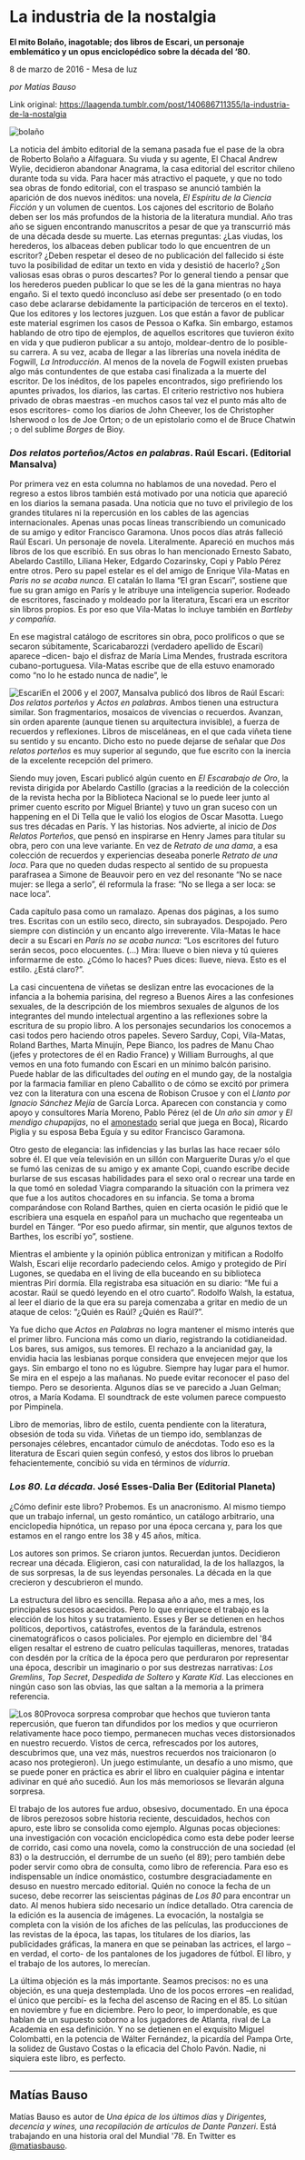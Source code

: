 # La industria de la nostalgia

**El mito Bolaño, inagotable; dos libros de Escari, un personaje emblemático y un opus enciclopédico sobre la década del ‘80.**

8 de marzo de 2016 - Mesa de luz

_por Matías Bauso_

Link original: https://laagenda.tumblr.com/post/140686711355/la-industria-de-la-nostalgia

![bolaño](https://64.media.tumblr.com/1a8a163c71ea60ec5e67f5f85dbee0f1/tumblr_inline_pjzt03EVLu1t6q87u_500.jpg)

La
noticia del ámbito editorial de la semana pasada fue el pase de la
obra de Roberto Bolaño a Alfaguara. Su viuda y su agente, El Chacal
Andrew Wylie, decidieron abandonar Anagrama, la casa editorial del
escritor chileno durante toda su vida. Para hacer más atractivo el
paquete, y que no todo sea obras de fondo editorial, con el traspaso
se anunció también la aparición de dos nuevos inéditos: una
novela, *El Espíritu de la Ciencia Ficción* y
un volumen de cuentos. Los cajones del escritorio de Bolaño deben
ser los más profundos de la historia de la literatura mundial. Año
tras año se siguen encontrando manuscritos a pesar de que ya
transcurrió más de una década desde su muerte. Las eternas
preguntas: ¿Las viudas, los herederos, los albaceas deben publicar
todo lo que encuentren de un escritor? ¿Deben respetar el deseo de
no publicación del fallecido si éste tuvo la posibilidad de editar
un texto en vida y desistió de hacerlo? ¿Son valiosas esas obras o
puros descartes? Por lo general tiendo a pensar que los herederos
pueden publicar lo que se les dé la gana mientras no haya engaño.
Si el texto quedó inconcluso así debe ser presentado (o en todo
caso debe aclararse debidamente la participación de terceros en el
texto). Que los editores y los lectores juzguen. Los que están a
favor de publicar este material esgrimen los casos de Pessoa o Kafka.
Sin embargo, estamos hablando de otro tipo de ejemplos, de aquellos
escritores que tuvieron éxito en vida y que pudieron publicar a su
antojo, moldear-dentro de lo posible- su carrera. A su vez, acaba de
llegar a las librerías una novela inédita de Fogwill, *La
Introducción*. Al menos de la novela de
Fogwill existen pruebas algo más contundentes de que estaba casi
finalizada a la muerte del escritor. De los inéditos, de los papeles
encontrados, sigo prefiriendo los apuntes privados, los diarios, las
cartas. El criterio restrictivo nos hubiera privado de obras maestras
-en muchos casos tal vez el punto más alto de esos escritores- como
los diarios de John Cheever, los de Christopher Isherwood o los de
Joe Orton; o de un epistolario como el de Bruce Chatwin ; o del
sublime *Borges* de
Bioy.

  


### *Dos relatos porteños/Actos en palabras*. Raúl Escari. (Editorial Mansalva)

Por
primera vez en esta columna no hablamos de una novedad. Pero el
regreso a estos libros también está motivado por una noticia que
apareció en los diarios la semana pasada. Una noticia que no tuvo el
privilegio de los grandes titulares ni la repercusión en los cables
de las agencias internacionales. Apenas unas pocas líneas
transcribiendo un comunicado de su amigo y editor Francisco Garamona.
Unos pocos días atrás falleció Raúl Escari. Un personaje de
novela. Literalmente.  Apareció en muchos más libros de los que
escribió. En sus obras lo han mencionado Ernesto Sabato, Abelardo
Castillo, Liliana Heker, Edgardo Cozarinsky, Copi y Pablo Pérez
entre otros. Pero su papel estelar es el del amigo de Enrique
Vila-Matas en *Paris no se acaba nunca*.
El catalán lo llama “El gran Escari”, sostiene que fue su gran
amigo en París y le atribuye una inteligencia superior. Rodeado de
escritores, fascinado y moldeado por la literatura, Escari era un
escritor sin libros propios. Es por eso que Vila-Matas lo incluye
también en *Bartleby y compañía*.


En ese magistral catálogo de escritores sin obra, poco prolíficos o
que se secaron súbitamente, Scaricabarozzi (verdadero apellido de
Escari) aparece –dicen-  bajo el disfraz de María Lima Mendes,
frustrada escritora cubano-portuguesa. Vila-Matas escribe que de ella
estuvo enamorado como “no lo he estado  nunca  de nadie”, le


![Escari](https://64.media.tumblr.com/fddfeb809b975cd4c91d9636e7e04a52/tumblr_inline_pjzt04CURM1t6q87u_250.jpg)En
el 2006 y el 2007, Mansalva publicó dos libros de Raúl Escari: *Dos
relatos porteños* y *Actos
en palabras*. Ambos tienen una estructura
similar. Son fragmentarios, mosaicos de vivencias o recuerdos.
Avanzan, sin orden aparente (aunque tienen su arquitectura
invisible), a fuerza de recuerdos y reflexiones. Libros de
misceláneas, en el que cada viñeta tiene su sentido y su encanto.
Dicho esto no puede dejarse de señalar que *Dos
relatos porteños* es muy superior al segundo,
que fue escrito con la inercia de la excelente recepción del
primero.

Siendo
muy joven, Escari publicó algún cuento en *El
Escarabajo de Oro*, la revista dirigida por
Abelardo Castillo (gracias a la reedición de la colección de la
revista hecha por la Biblioteca Nacional se lo puede leer junto al
primer cuento escrito por Miguel Briante) y tuvo un gran suceso con
un happening en el Di Tella que le valió los elogios de Oscar
Masotta. Luego sus tres décadas en París. Y las historias. Nos
advierte, al inicio de *Dos Relatos Porteños*,
que pensó en inspirarse en Henry James para titular su obra, pero
con una leve variante. En vez de *Retrato de
una dama*, a esa colección de recuerdos y
experiencias deseaba ponerle *Retrato de una
loca*. Para que no queden dudas respecto al
sentido de su propuesta parafrasea a Simone de Beauvoir pero en vez
del resonante “No se nace mujer: se llega a serlo”, él reformula
la frase: “No se llega a ser loca: se nace loca”.

Cada
capítulo pasa como un ramalazo. Apenas dos páginas, a los sumo
tres. Escritas con un estilo seco, directo, sin subrayados.
Despojado. Pero siempre con distinción y un encanto algo
irreverente. Vila-Matas le hace decir a su Escari en *París
no se acaba nunca*: “Los escritores del
futuro serán secos, poco elocuentes. (…) Mira: llueve o bien nieva
y tú quieres informarme de esto. ¿Cómo lo haces? Pues dices:
llueve, nieva. Esto es el estilo. ¿Está claro?”. 


La
casi cincuentena de viñetas se deslizan entre las evocaciones de la
infancia a la bohemia parisina, del regreso a Buenos Aires a las
confesiones sexuales, de la descripción de los miembros sexuales de
algunos de los integrantes del mundo intelectual argentino a las
reflexiones sobre la escritura de su propio libro. A los personajes
secundarios los conocemos a casi todos pero haciendo otros papeles.
Severo Sarduy, Copi, Vila-Matas, Roland Barthes, Marta Minujín, Pepe
Bianco, los padres de Manu Chao (jefes y protectores de él en Radio
France) y William Burroughs, al que vemos en una foto fumando con
Escari en un mínimo balcón parisino. Puede hablar de las
dificultades del *outing*
en el mundo gay, de la nostalgia por la farmacia familiar en pleno
Caballito o de cómo se excitó por primera vez con la literatura con
una escena de Robison Crusoe y con el *Llanto
por Ignacio Sánchez Mejía* de García Lorca.
Aparecen con constancia y como apoyo y consultores María Moreno,
Pablo Pérez (el de *Un año sin amor*
y *El mendigo chupapijas*,
no el [amonestado](https://www.youtube.com/results?search_query=pablo+perez+amarilla)
serial que juega en Boca), Ricardo Piglia y su esposa Beba Eguía y
su editor Francisco Garamona.

Otro
gesto de elegancia: las infidencias y las burlas las hace recaer sólo
sobre él. El que veía televisión en un sillón con Marguerite
Duras y/o el que se fumó las cenizas de su amigo y ex amante Copi,
cuando escribe decide burlarse de sus escasas  habilidades para el
sexo oral o recrear una tarde en la que tomó en soledad Viagra
comparando la situación con la primera vez que fue a los autitos
chocadores en su infancia. Se toma a broma comparándose con Roland
Barthes, quien en cierta ocasión le pidió que le escribiera una
esquela en español para un muchacho que regenteaba un burdel en
Tánger. “Por eso puedo afirmar, sin mentir, que algunos textos de
Barthes, los escribí yo”, sostiene.

 Mientras el
ambiente y la opinión pública entronizan y mitifican a Rodolfo
Walsh, Escari elije recordarlo padeciendo celos. Amigo y protegido de
Pirí Lugones, se quedaba en el living de ella buceando en su
biblioteca mientras Pirí dormía. Ella registraba esa situación  en
su diario: “Me fui a acostar. Raúl se quedó leyendo en el otro
cuarto”. Rodolfo Walsh, la estatua, al leer el diario de la que era
su pareja comenzaba a gritar en medio de un ataque de celos: “¿Quién
es Raúl? ¿Quién es Raúl?”.

Ya
fue dicho que *Actos en Palabras*
no logra mantener el mismo interés que el primer libro. Funciona más
como un diario, registrando la cotidianeidad. Los bares, sus amigos,
sus temores. El rechazo a la ancianidad gay, la envidia hacia las
lesbianas porque considera que envejecen mejor que los gays. Sin
embargo el tono no es lúgubre. Siempre hay lugar para el humor. Se
mira en el espejo a las mañanas. No puede evitar reconocer el paso
del tiempo. Pero se desorienta. Algunos días se ve parecido a Juan
Gelman; otros, a María Kodama. El soundtrack de este volumen parece
compuesto por Pimpinela. 


Libro
de memorias, libro de estilo, cuenta pendiente con la literatura,
obsesión de toda su vida. Viñetas de un tiempo ido, semblanzas de
personajes célebres, encantador cúmulo de anécdotas. Todo eso es
la literatura de Escari quien según confesó, y estos dos libros lo
prueban fehacientemente, concibió su vida en términos de *vidurria*.

### *Los 80. La década*. José Esses-Dalia Ber (Editorial Planeta)

¿Cómo
definir este libro? Probemos. Es un anacronismo. Al mismo tiempo que
un trabajo infernal, un gesto romántico, un catálogo arbitrario,
una enciclopedia hipnótica, un repaso por una época cercana y, para
los que estamos en el rango entre los 38 y 45 años, mítica.

Los
autores son primos. Se criaron juntos. Recuerdan juntos. Decidieron
recrear una década. Eligieron, casi con naturalidad, la de los
hallazgos, la de sus sorpresas, la de sus leyendas personales. La
década en la que crecieron y descubrieron el mundo. 


La
estructura del libro es sencilla. Repasa año a año, mes a mes, los
principales sucesos acaecidos. Pero lo que enriquece el trabajo es la
elección de los hitos y su tratamiento. Esses y Ber se detienen en
hechos políticos, deportivos, catástrofes, eventos de la farándula,
estrenos cinematográficos o casos policiales. Por ejemplo en
diciembre del '84 eligen resaltar el estreno de cuatro películas
taquilleras, menores, tratadas con desdén por la crítica de la
época pero que perduraron por representar una época, describir un
imaginario o por sus destrezas narrativas: *Los
Gremlins*, *Top Secret*,
*Despedida de Soltero* y
*Karate Kid*. Las
elecciones en ningún caso son las obvias, las que saltan a la
memoria a la primera referencia. 

![Los 80](https://64.media.tumblr.com/88d1cb1676d3ce328eef68704e5ff810/tumblr_inline_pjzt04SAoj1t6q87u_250.jpg)Provoca
sorpresa comprobar que hechos que tuvieron tanta repercusión, que
fueron tan difundidos por los medios y que ocurrieron relativamente
hace poco tiempo, permanecen muchas veces distorsionados en nuestro
recuerdo. Vistos de cerca, refrescados por los autores, descubrimos
que, una vez más, nuestros recuerdos nos traicionaron (o acaso nos
protegieron). Un juego estimulante, un desafío a uno mismo, que se
puede poner en práctica es abrir el libro en cualquier página e
intentar adivinar en qué año sucedió. Aun los más memoriosos se
llevarán alguna sorpresa. 


El
trabajo de los autores fue arduo, obsesivo, documentado. En una época
de libros perezosos sobre historia reciente, descuidados, hechos con
apuro, este libro se consolida como ejemplo. Algunas pocas
objeciones: una investigación con vocación enciclopédica como esta
debe poder leerse de corrido, casi como una novela, como la
construcción de una sociedad (el 83) o la destrucción, el derrumbe
de un sueño (el 89); pero también debe poder servir como obra de
consulta, como libro de referencia. Para eso es indispensable un
índice onomástico, costumbre desgraciadamente en desuso en nuestro
mercado editorial. Quién no conoce la fecha de un suceso, debe
recorrer las seiscientas páginas de *Los 80*
para encontrar un dato. Al menos hubiera sido necesario un índice
detallado. Otra carencia de la edición es la ausencia de imágenes.
La evocación, la nostalgia se completa con la visión de los afiches
de las películas, las producciones de las revistas de la época, las
tapas, los titulares de los diarios, las publicidades gráficas, la
manera en que se peinaban las actrices, el largo –en verdad, el
corto- de los pantalones de los jugadores de fútbol. El libro, y el
trabajo de los autores, lo merecían.

La
última objeción es la más importante. Seamos precisos: no es una
objeción, es una queja destemplada. Uno de los pocos errores –en
realidad, el único que percibí- es la fecha del ascenso de Racing
en el 85. Lo sitúan en noviembre y fue en diciembre. Pero lo peor,
lo imperdonable, es que hablan de un supuesto soborno a los jugadores
de Atlanta, rival de La Academia en esa definición. Y no se detienen
en el exquisito Miguel Colombatti, en la potencia de Wálter
Fernández, la picardía del Pampa Orte, la solidez de Gustavo Costas
o la eficacia del Cholo Pavón. Nadie, ni siquiera este libro, es
perfecto. 




---

 Matías Bauso
-------------

 Matías Bauso es autor de *Una épica de los últimos días* y *Dirigentes, decencia y wines, una recopilación de artículos de Dante Panzeri*. Está trabajando en una historia oral del Mundial '78. En Twitter es [@matiasbauso](https://twitter.com/matiasbauso). 

